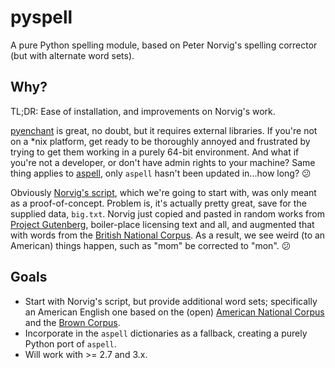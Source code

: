 pyspell
=======

A pure Python spelling module, based on Peter Norvig's spelling corrector (but with alternate word sets).

## Why?

TL;DR: Ease of installation, and improvements on Norvig's work.

[pyenchant](http://pythonhosted.org/pyenchant/) is great, no doubt, but it requires external libraries.  If you're not on a *nix platform, get ready to be thoroughly annoyed and frustrated by trying to get them working in a purely 64-bit environment.  And what if you're not a developer, or don't have admin rights to your machine?  Same thing applies to [aspell](http://aspell.net/), only `aspell` hasn't been updated in...how long? :confused:

Obviously [Norvig's script](http://norvig.com/spell-correct.html), which we're going to start with, was only meant as a proof-of-concept.  Problem is, it's actually pretty great, save for the supplied data, `big.txt`.  Norvig just copied and pasted in random works from [Project Gutenberg](https://www.gutenberg.org/), boiler-place licensing text and all, and augmented that with words from the [British National Corpus](http://www.natcorp.ox.ac.uk/).  As a result, we see weird (to an American) things happen, such as "mom" be corrected to "mon". :confused:

## Goals

* Start with Norvig's script, but provide additional word sets; specifically an American English one based on the (open) [American National Corpus](http://www.americannationalcorpus.org/) and the [Brown Corpus](http://www.hit.uib.no/icame/brown/bcm.html).
* Incorporate in the `aspell` dictionaries as a fallback, creating a purely Python port of `aspell`.
* Will work with >= 2.7 and 3.x.
